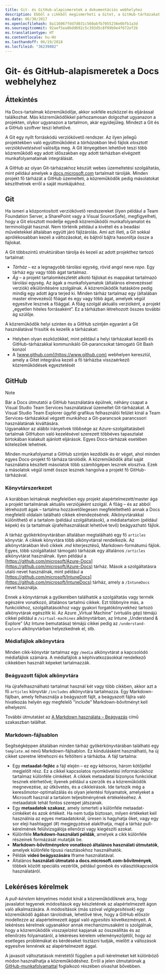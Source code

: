 ```yaml
---
title: Git- és GitHub-alapismeretek a dokumentációs webhelyhez
description: Ebből a cikkből megismerheti a Gitet, a GitHub-tárházakat, illetve a docs.microsoft.com webhelyen használt tartalomrendszerezést és elnevezési konvenciókat.
ms.date: 06/30/2017
ms.openlocfilehash: 8a116067fdd7d031c560abfb7055236e0bfb1a3d
ms.sourcegitcommit: 92aef5ea8bdd692c5c393d5c8f99b9e4f672ef2b
ms.translationtype: HT
ms.contentlocale: hu-HU
ms.lasthandoff: 06/19/2018
ms.locfileid: "36239802"
---
```

# <a name="git-and-github-essentials-for-docs"></a>Git- és GitHub-alapismeretek a Docs webhelyhez

## <a name="overview"></a>Áttekintés

Ha Docs-tartalmak közreműködője, akkor sokféle eszközzel és eljárással találkozhat. Más közreműködőkkel párhozamosan dolgozhat ugyanazon a projekten, olykor ugyanazon a tartalmon, akár egyidejűleg. Mindezt a Git és a GitHub szoftver teszi lehetővé.

A Git egy nyílt forráskódú verziókövető rendszer. Az ilyen jellegű projektekben való együttműködést a *tárházakban* lévő fájlok *elosztott verziókövetésével* valósítja meg. A Git lényegében lehetővé teszi több közreműködő egy adott időszakban egy adott tárházban elvégzett munkafolyamatainak integrálását.

A GitHub az olyan Git-tárházakhoz készült webes üzemeltetési szolgáltatás, mint például amelyek a [docs.microsoft.com](https://docs.microsoft.com) tartalmait tárolják. Minden projekt fő tárházát a GitHub üzemelteti, a közreműködők pedig másolatokat készíthetnek erről a saját munkájukhoz.

## <a name="git"></a>Git

Ha ismeri a központosított verziókövető rendszereket (ilyen például a Team Foundation Server, a SharePoint vagy a Visual SourceSafe), megfigyelheti, hogy a Git elosztott modellje egyedi közreműködői munkafolyamatot és terminológiát használ. Nem történik például a kivételi és a beadási műveletekkel általában együtt járó fájlzárolás. Ami azt illeti, a Git sokkal aprólékosabban kezeli a változásokat, és bájtról bájtra hasonlítja össze a fájlokat.

A Git többszintű struktúrában tárolja és kezeli az adott projekthez tartozó tartalmat:

- *Tárház* – ez a legnagyobb tárolási egység, rövid angol neve *repo*. Egy tárház egy vagy több ágat tartalmaz.
- *Ág* – a projekt tartalomkészletét alkotó fájlokat és mappákat tartalmazó tárolási egység. Az ágak a munkafolyamatok (általános elnevezéssel verziók) elkülönítésére szolgálnak. A közreműködők hatásköre pedig mindig egy adott ágra terjed ki. Minden tárház tartalmaz egy (általában master elnevezésű) főágat és egy vagy több ágat, amelyek végül egyesítve lesznek a főággal. A főág szolgál aktuális verzióként, a projekt „egyetlen hiteles forrásaként”. Ez a tárházban létrehozott összes további ág szülője.

A közreműködők helyi szinten és a GitHub szintjén egyaránt a Git használatával frissítik és kezelik a tárházakat:

- Helyben olyan eszközökkel, mint például a helyi tárházakat kezelő és GitHub-tárházakkal kommunikáló Git-parancsokat támogató Git Bash konzol
- A [www.github.com](https://www.github.com) webhelyen keresztül, amely a Gitet integrálva kezeli a fő tárházba visszaérkező közreműködések egyeztetését

## <a name="github"></a>GitHub

> [!NOTE]
> Bár a Docs útmutatói a GitHub használatára épülnek, néhány csapat a Visual Studio Team Services használatával üzemeltet Git-tárházakat. A Visual Studio Team Explorer ügyfél grafikus felhasználói felület kínál a Team Services-tárházakkal végzett munkához a Git-parancsok parancssori használatának kiváltására.
> </br>
> Ugyanakkor az alábbi irányelvek többsége az Azure-szolgáltatásbeli tartalmak GitHubon való kezelésével szerezett többéves tapasztalat birtokában kialakult ajánlott eljárások. Egyes Docs-tárházak esetében kötelezőek lehetnek.

Minden munkafolyamat a GitHub szintjén kezdődik és ér véget, ahol minden egyes Docs-projekt fő tárháza tárolódik. A közreműködők által saját használatra készített másolatok több számítógépen lesznek elosztva. Ezek a másolatok végül ismét össze lesznek hangolva a projekt fő GitHub-tárházával.

### <a name="directory-organization"></a>Könyvtárszerkezet

A korábban leírtaknak megfelelően egy projekt alapértelmezett/master ága a projekt tartalmának aktuális verziójaként szolgál. A főág – és az abból létrehozott ágak – tartalma hozzávetőlegesen megfeleltethető annak a Docs megfelelő oldalain található cikkek elrendezésének. Alkönyvtárakkal különíthető el a tartalom (például szolgáltatások), a médiatartalom (például képek) és (a tartalmak újrafelhasználását lehetővé tevő) beágyazható fájlok.

A tárház gyökérkönyvtárában általában megtalálható egy fő `articles` könyvtár. A cikkek könyvtára több alkönyvtárral rendelkezik. Az alkönyvtárakban lévő cikkek *.md* kiterjesztésű, Markdown-formátumú fájlok. Egyes, több szolgáltatást támogató tárházak egy általános `/articles` alkönyvtárat használnak. Ilyen például a [https://github.com/microsoft/Azure-Docs](https://github.com/microsoft/Azure-Docs) tárház. Mások a szolgáltatásra utaló nevet használnak, mint például a [https://github.com/microsoft/IntuneDocs](https://github.com/microsoft/IntuneDocs) tárház, amely a `/IntuneDocs` nevet használja.

Ennek a könyvtárnak a gyökerében találhatók a szolgáltatás vagy termék egészére vonatkozó, általános tartalmú cikkek. Ezt többnyire más, a funkciókhoz, szolgáltatásokhoz vagy gyakori forgatókönyvekhez tartozó alkönyvtárak egészítik ki. Az Azure „Virtual Machine” (virtuális gép) témájú cikkei például a `/virtual-machines` alkönyvtárban, az Intune „Understand & Explore” (Az Intune bemutatása) témájú cikkei pedig az `/understand-explore` alkönyvtárban helyezkednek el, stb.

### <a name="media-subdirectory"></a>Médiafájlok alkönyvtára

Minden cikk-könyvtár tartalmaz egy `/media` alkönyvtárat a kapcsolódó médiafájlok számára. A médiafájlok a képhivatkozásokkal rendelkező cikkekben használt képeket tartalmazzák.

### <a name="includes-subdirectory"></a>Beágyazott fájlok alkönyvtára

Ha újrafelhasználható tartalmat használ két vagy több cikkben, akkor azt a fő `articles` könyvtár `/includes` alkönyvtára tartalmazza. Egy Markdown-fájlban, amely felhasználja a beágyazott fájlt, a beágyazott fájlra való hivatkozás helyén egy megfelelő "include" Markdown-bővítményt kell elhelyezni.

További útmutatást az [A Markdown használata – Beágyazás](how-to-write-use-markdown.md#includes) című szakaszban találhat.

### <a name="markdown-file-template"></a>Markdown-fájlsablon

Segítségképpen általában minden tárház gyökérkönyvtárában található egy `template.md` nevű Markdown-fájlsablon. Ez kiindulásként használható, ha új cikket szeretne létrehozni és feltölteni a tárházba. A fájl tartalma:

- Egy **metaadat-fejléc** a fájl elején – ez egy kétsoros, három kötőjellel megjelölt rész. Ez a cikkel kapcsolatos nyomkövetési információkhoz tartalmaz különféle címkéket. A cikkek metaadatai bizonyos funkciókat tesznek elérhetővé; ilyenek például a szerzők és a közreműködők megnevezése, az útkövetés, és a cikkleírások. Ide tartozik még a keresőmotor-optimalizálás és olyan jelentési folyamatok, amelyeket a Microsoft használ a tartalom teljesítményének értékeléséhez. A metaadatok tehát fontos szerepet játszanak.
- Egy **metaadatok szakasz**, amely ismerteti a különféle metaadat-címkéket és azok értékeit. Ha nem tudja biztosan, milyen értékeket kell használnia az egyes metaadatoknál, üresen is hagyhatja őket, vagy egy sor eleji hashtaggel (#) megjegyzéssé alakíthatja, majd a tárház pull-kérelmének felülvizsgálója ellenőrzi vagy kiegészíti azokat.
- Különféle **Markdown-használati példák**, amelyek a cikk különféle részeinek formázását mutatják be.
- **Markdown-bővítményekre vonatkozó általános használati útmutatók**, amelyek különféle típusú riasztásokhoz használhatók.
- Példák **videó beágyazására** Iframe használatával.
- Általános **használati útmutató a docs.microsoft.com-bővítmények**, többek között speciális vezérlők, például gombok és választókapcsolók használatáról.

## <a name="pull-requests"></a>Lekéréses kérelmek

A *pull-kérelem* kényelmes módot kínál a közreműködőknek arra, hogy javaslatot tegyenek módosítások egy készletének az alapértelmezett ágon való alkalmazására. A módosítások (más szóval *véglegesítések*) egy közreműködő ágában tárolódnak, lehetővé téve, hogy a GitHub először modellezze az alapértelmezett ággal való *egyesítés* következményeit. A lekéréses kérelmek ugyanakkor annak mechanizmusaként is szolgálnak, hogy a közreműködők visszajelzést kapjanak az összeállítás és az ellenőrzés folyamatáról, a lekéréses kérelem véleményezőjétől, hogy az esetleges problémákat és kérdéseket tisztázni tudják, mielőtt a változások egyesítve lennének az alapértelmezett ággal.

A javasolt változtatások méretétől függően a pull-kérelmeket két különböző módon használhatja a közreműködéshez. Erről a jelen útmutatónak [a GitHub-munkafolyamattal](how-to-write-workflows-major.md) foglalkozó részében olvashat bővebben.

<!---- Reference links for Docs landing pages, associated GitHub repositories, and related Forums matrix. ------------------>
<!---- PLEASE INSERT URLS IN ASCENDING SORT ORDER, AND REMOVE LOCALE SEGMENT FROM URLS (that is, en-us) FOR LOCALIZED FORUMS! -->
<!---- NOTE: these links are saved for future use in another/new article; no longer used above in this article --->
[Visual-Studio-Page]:(https://docs.microsoft.com/en-us/visualstudio/index)
[Visual-Studio-Repo-Internal]:(https://github.com/Microsoft/vsdocs)
[Visual-Studio-Repo-External]:(https://github.com/Microsoft/visualstudio-docs)
[Visual-Studio-SO]: (https://stackoverflow.com/search?q=Visual+Studio+2017)
[Dotnet-Page]: https://docs.microsoft.com/dotnet
[Dotnet-Core-Page]: https://docs.microsoft.com/dotnet/articles/welcome
[Dotnet-Core-Repo]: https://github.com/dotnet/docs
[EM-ATA-Land]: https://docs.microsoft.com/advanced-threat-analytics/
[EM-ATA-Repo]: https://github.com/Microsoft/ATADocs
[EM-AzureAD-Land]: https://docs.microsoft.com/active-directory/
[EM-AzureAD-Repo]: https://github.com/Azure/azure-content/tree/master/articles/active-directory/
[EM-AzureRMS-Land]: https://docs.microsoft.com/rights-management/
[EM-AzureRMS-Repo]: https://github.com/Microsoft/Azure-RMSDocs
[EM-Intune-Land]: https://docs.microsoft.com/intune/
[EM-Intune-Repo]: https://github.com/microsoft/intuneDocs
[EM-Land-Page]: https://docs.microsoft.com/enterprise-mobility/
[EM-Land-Repo]: https://github.com/Microsoft/EMDocs/
[EM-MFA-Land]: https://docs.microsoft.com/multi-factor-authentication/
[EM-MFA-Repo]: https://github.com/Azure/azure-content/tree/master/articles/multi-factor-authentication
[EM-MIM-Land]: https://docs.microsoft.com/microsoft-identity-manager/
[EM-MIM-Repo]: https://github.com/Microsoft/MIMDocs
[EM-RemoteApp-Land]: https://docs.microsoft.com/en-us/remoteapp/
[EM-RemoteApp-Repo]: https://github.com/Azure/azure-content/tree/master/articles/remoteapp
[Forum-MSDN-ATA]: https://social.technet.microsoft.com/Forums/en-US/home?forum=mata
[Forum-MSDN-AzureAD]: https://social.msdn.microsoft.com/Forums/en-US/home?forum=WindowsAzureAD
[Forum-MSDN-AzureRMS]: https://social.technet.microsoft.com/Forums/en-US/home?forum=rmsapps%2Crmscloud&filter=alltypes&sort=lastpostdesc
[Forum-MSDN-EM]: https://social.technet.microsoft.com/Forums/en-US/home?sort=relevancedesc&brandIgnore=True&searchTerm=Enterprise+Mobility
[Forum-MSDN-Intune]: https://social.technet.microsoft.com/Forums/en-us/home?category=microsoftintune
[Forum-MSDN-Main]: https://social.msdn.microsoft.com/Forums/home
[Forum-MSDN-MFA]: https://social.msdn.microsoft.com/Forums/en-US/home?forum=windowsazureactiveauthentication
[Forum-MSDN-MIM]: https://social.technet.microsoft.com/Forums/en-US/home?category=identitymanagement
[Forum-MSDN-RemoteApp]: https://social.technet.microsoft.com/Forums/en-US/home?filter=alltypes&brandIgnore=True&sort=relevancedesc&searchTerm=Azure+Remote+or+RemoteApp
[Forum-SO-AzureAD]: https://stackoverflow.com/questions/tagged/azure-active-directory
[Forum-SO-AzureRMS]: https://stackoverflow.com/questions/tagged/rights-management
[Forum-SO-Dotnet]: https://stackoverflow.com/questions/tagged/.net
[Forum-SO-Dotnet-Core]: https://stackoverflow.com/questions/tagged/.net-core
[Forum-SO-Main]: https://stackoverflow.com/tags
[Forum-SO-Intune]: https://stackoverflow.com/questions/tagged/intune
[Forum-SO-MFA]: https://stackoverflow.com/search?q=%5Bazure%5D+multi-factor
[Forum-SO-MIM]: https://stackoverflow.com/search?q=Microsoft+Identity+Manager
[Forum-SO-RemoteApp]: https://stackoverflow.com/questions/tagged/remoteapp
[Forum-TechNet-Main]: https://social.technet.microsoft.com/Forums/home
[Forum-Yammer-AzureRMS]: https://www.yammer.com/AskIPTeam
[Forum-Yammer-Main]: https://www.yammer.com/
